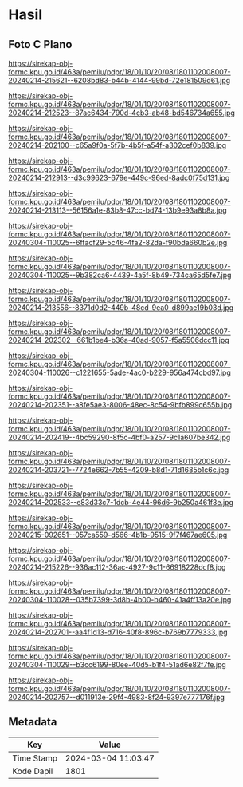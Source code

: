 # Hasil

## Foto C Plano

https://sirekap-obj-formc.kpu.go.id/463a/pemilu/pdpr/18/01/10/20/08/1801102008007-20240214-215621--6208bd83-b44b-4144-99bd-72e181509d61.jpg

https://sirekap-obj-formc.kpu.go.id/463a/pemilu/pdpr/18/01/10/20/08/1801102008007-20240214-212523--87ac6434-790d-4cb3-ab48-bd546734a655.jpg

https://sirekap-obj-formc.kpu.go.id/463a/pemilu/pdpr/18/01/10/20/08/1801102008007-20240214-202100--c65a9f0a-5f7b-4b5f-a54f-a302cef0b839.jpg

https://sirekap-obj-formc.kpu.go.id/463a/pemilu/pdpr/18/01/10/20/08/1801102008007-20240214-212913--d3c99623-679e-449c-96ed-8adc0f75d131.jpg

https://sirekap-obj-formc.kpu.go.id/463a/pemilu/pdpr/18/01/10/20/08/1801102008007-20240214-213113--56156a1e-83b8-47cc-bd74-13b9e93a8b8a.jpg

https://sirekap-obj-formc.kpu.go.id/463a/pemilu/pdpr/18/01/10/20/08/1801102008007-20240304-110025--6ffacf29-5c46-4fa2-82da-f90bda660b2e.jpg

https://sirekap-obj-formc.kpu.go.id/463a/pemilu/pdpr/18/01/10/20/08/1801102008007-20240304-110025--9b382ca6-4439-4a5f-8b49-734ca65d5fe7.jpg

https://sirekap-obj-formc.kpu.go.id/463a/pemilu/pdpr/18/01/10/20/08/1801102008007-20240214-213556--8371d0d2-449b-48cd-9ea0-d899ae19b03d.jpg

https://sirekap-obj-formc.kpu.go.id/463a/pemilu/pdpr/18/01/10/20/08/1801102008007-20240214-202302--661b1be4-b36a-40ad-9057-f5a5506dcc11.jpg

https://sirekap-obj-formc.kpu.go.id/463a/pemilu/pdpr/18/01/10/20/08/1801102008007-20240304-110026--c1221655-5ade-4ac0-b229-956a474cbd97.jpg

https://sirekap-obj-formc.kpu.go.id/463a/pemilu/pdpr/18/01/10/20/08/1801102008007-20240214-202351--a8fe5ae3-8006-48ec-8c54-9bfb899c655b.jpg

https://sirekap-obj-formc.kpu.go.id/463a/pemilu/pdpr/18/01/10/20/08/1801102008007-20240214-202419--4bc59290-8f5c-4bf0-a257-9c1a607be342.jpg

https://sirekap-obj-formc.kpu.go.id/463a/pemilu/pdpr/18/01/10/20/08/1801102008007-20240214-203721--7724e662-7b55-4209-b8d1-71d1685b1c6c.jpg

https://sirekap-obj-formc.kpu.go.id/463a/pemilu/pdpr/18/01/10/20/08/1801102008007-20240214-202533--e83d33c7-1dcb-4e44-96d6-9b250a461f3e.jpg

https://sirekap-obj-formc.kpu.go.id/463a/pemilu/pdpr/18/01/10/20/08/1801102008007-20240215-092651--057ca559-d566-4b1b-9515-9f7f467ae605.jpg

https://sirekap-obj-formc.kpu.go.id/463a/pemilu/pdpr/18/01/10/20/08/1801102008007-20240214-215226--936ac112-36ac-4927-9c11-66918228dcf8.jpg

https://sirekap-obj-formc.kpu.go.id/463a/pemilu/pdpr/18/01/10/20/08/1801102008007-20240304-110028--035b7399-3d8b-4b00-b460-41a4ff13a20e.jpg

https://sirekap-obj-formc.kpu.go.id/463a/pemilu/pdpr/18/01/10/20/08/1801102008007-20240214-202701--aa4f1d13-d716-40f8-896c-b769b7779333.jpg

https://sirekap-obj-formc.kpu.go.id/463a/pemilu/pdpr/18/01/10/20/08/1801102008007-20240304-110029--b3cc6199-80ee-40d5-b1f4-51ad6e82f7fe.jpg

https://sirekap-obj-formc.kpu.go.id/463a/pemilu/pdpr/18/01/10/20/08/1801102008007-20240214-202757--d011913e-29f4-4983-8f24-9397e777176f.jpg


## Metadata

| Key        | Value               |
| ---------- | ------------------- |
| Time Stamp | 2024-03-04 11:03:47 |
| Kode Dapil | 1801                |



